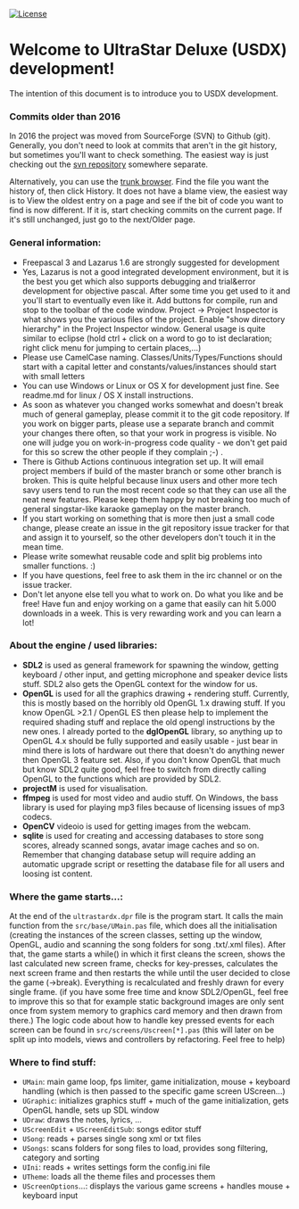 [![License](https://img.shields.io/badge/license-GPLv2-blue.svg)](LICENSE)

# Welcome to UltraStar Deluxe (USDX) development!

The intention of this document is to introduce you to USDX development.

### Commits older than 2016
In 2016 the project was moved from SourceForge (SVN) to Github (git).
Generally, you don't need to look at commits that aren't in the git history, but sometimes you'll want to check something.
The easiest way is just checking out the [svn repository](https://sourceforge.net/p/ultrastardx/svn/HEAD/tree/) somewhere separate.

Alternatively, you can use the [trunk browser](https://sourceforge.net/p/ultrastardx/svn/HEAD/tree/trunk/src/).
Find the file you want the history of, then click History.
It does not have a blame view, the easiest way is to View the oldest entry on a page and see if the bit of code you want to find is now different.
If it is, start checking commits on the current page.
If it's still unchanged, just go to the next/Older page.

### General information:
- Freepascal 3 and Lazarus 1.6 are strongly suggested for development
- Yes, Lazarus is not a good integrated development environment, but it is the best you get which also supports debugging and trial&error development for objective pascal. After some time you get used to it and you'll start to eventually even like it. Add buttons for compile, run and stop to the toolbar of the code window. Project -> Project Inspector is what shows you the various files of the project. Enable "show directory hierarchy" in the Project Inspector window. General usage is quite similar to eclipse (hold ctrl + click on a word to go to ist declaration; right click menu for jumping to certain places,…)
- Please use CamelCase naming. Classes/Units/Types/Functions should start with a capital letter and constants/values/instances should start with small letters
- You can use Windows or Linux or OS X for development just fine. See readme.md for linux / OS X install instructions.
- As soon as whatever you changed works somewhat and doesn't break much of general gameplay, please commit it to the  git code repository. If you work on bigger parts, please use a separate branch and commit your changes there often, so that your work in progress is visible. No one will judge you on work-in-progress code quality - we don't get paid for this so screw the other people if they complain ;-) .
- There is Github Actions continuous integration set up. It will email project members if build of the master branch or some other branch is broken. This is quite helpful because linux users and other more tech savy users tend to run the most recent code so that they can use all the neat new features. Please keep them happy by not breaking too much of general singstar-like karaoke gameplay on the master branch. 
- If you start working on something that is more then just a small code change, please create an issue in the git repository issue tracker for that and assign it to yourself, so the other developers don't touch it in the mean time.
- Please write somewhat reusable code and split big problems into smaller functions. :)
- If you have questions, feel free to ask them in the irc channel or on the issue tracker.
- Don't let anyone else tell you what to work on. Do what you like and be free!
Have fun and enjoy working on a game that easily can hit 5.000 downloads in a week. This is very rewarding work and you can learn a lot!

### About the engine / used libraries:
- **SDL2** is used as general framework for spawning the window, getting keyboard / other input, and getting microphone and speaker device lists stuff. SDL2 also gets the OpenGL context for the window for us.
- **OpenGL** is used for all the graphics drawing + rendering stuff. Currently, this is mostly based on the horribly old OpenGL 1.x drawing stuff. If you know OpenGL >2.1 / OpenGL ES then please help to implement the required shading stuff and replace the old opengl instructions by the new ones. I already ported to the **dglOpenGL** library, so anything up to OpenGL 4.x should be fully supported and easily usable - just bear in mind there is lots of hardware out there that doesn't do anything newer then OpenGL 3 feature set. Also, if you don't know OpenGL that much but know SDL2 quite good, feel free to switch from directly calling OpenGL to the functions which are provided by SDL2.
- **projectM** is used for visualisation.
- **ffmpeg** is used for most video and audio stuff. On Windows, the bass library is used for playing mp3 files because of licensing issues of mp3 codecs.
- **OpenCV** videoio is used for getting images from the webcam.
- **sqlite** is used for creating and accessing databases to store song scores, already scanned songs, avatar image caches and so on. Remember that changing database setup will require adding an automatic upgrade script or resetting the database file for all users and loosing ist content.


### Where the game starts...:
At the end of the `ultrastardx.dpr` file is the program start. It calls the main function from the `src/base/UMain.pas` file, which does all the initialisation (creating the instances of the screen classes, setting up the window, OpenGL, audio and scanning the song folders for song .txt/.xml files).
After that, the game starts a while() in which it first cleans the screen, shows the last calculated new screen frame, checks for key-presses, calculates the next screen frame and then restarts the while until the user decided to close the game (->break). Everything is recalculated and freshly drawn for every single frame. (if you have some free time and know SDL2/OpenGL, feel free to improve this so that for example static background images are only sent once from system memory to graphics card memory and then drawn from there.) 
The logic code about how to handle key pressed events for each screen can be found in `src/screens/Uscreen[*].pas` (this will later on be split up into models, views and controllers by refactoring. Feel free to help)

### Where to find stuff:
- `UMain`: main game loop, fps limiter, game initialization, mouse + keyboard handling (which is then passed to the specific game screen UScreen...)
- `UGraphic`: initializes graphics stuff + much of the game initialization, gets OpenGL handle, sets up SDL window
- `UDraw`: draws the notes, lyrics, ...
- `UScreenEdit` + `UScreenEditSub`: songs editor stuff
- `USong`: reads + parses single song xml or txt files
- `USongs`: scans folders for song files to load, provides song filtering, category and sorting
- `UIni`: reads + writes settings form the config.ini file
- `UTheme`: loads all the theme files and processes them
- `UScreenOptions`...: displays the various game screens + handles mouse + keyboard input
